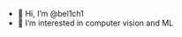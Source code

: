 - 👋 Hi, I’m @bel1ch1
- 👀 I’m interested in computer vision and ML


<!---
bel1ch1/bel1ch1 is a ✨ special ✨ repository because its `README.md` (this file) appears on your GitHub profile.
You can click the Preview link to take a look at your changes.
--->
